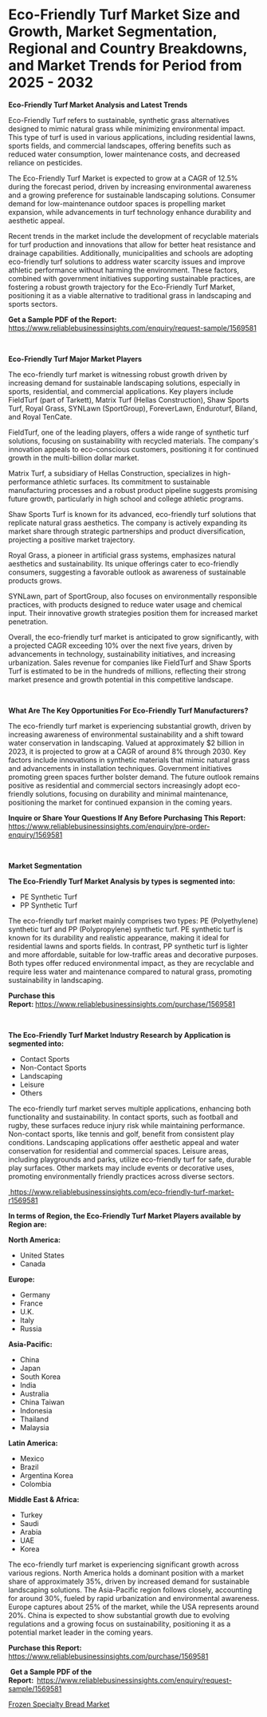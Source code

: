 <p><h1>Eco-Friendly Turf Market Size and Growth, Market Segmentation, Regional and Country Breakdowns, and Market Trends for Period from 2025 -  2032</h1></p><p><strong>Eco-Friendly Turf Market Analysis and Latest Trends</strong></p>
<p><p>Eco-Friendly Turf refers to sustainable, synthetic grass alternatives designed to mimic natural grass while minimizing environmental impact. This type of turf is used in various applications, including residential lawns, sports fields, and commercial landscapes, offering benefits such as reduced water consumption, lower maintenance costs, and decreased reliance on pesticides. </p><p>The Eco-Friendly Turf Market is expected to grow at a CAGR of 12.5% during the forecast period, driven by increasing environmental awareness and a growing preference for sustainable landscaping solutions. Consumer demand for low-maintenance outdoor spaces is propelling market expansion, while advancements in turf technology enhance durability and aesthetic appeal. </p><p>Recent trends in the market include the development of recyclable materials for turf production and innovations that allow for better heat resistance and drainage capabilities. Additionally, municipalities and schools are adopting eco-friendly turf solutions to address water scarcity issues and improve athletic performance without harming the environment. These factors, combined with government initiatives supporting sustainable practices, are fostering a robust growth trajectory for the Eco-Friendly Turf Market, positioning it as a viable alternative to traditional grass in landscaping and sports sectors.</p></p>
<p><strong>Get a Sample PDF of the Report:&nbsp;</strong> <a href="https://www.reliablebusinessinsights.com/enquiry/request-sample/1569581?utm_campaign=3319&utm_medium=2&utm_source=Github&utm_content=ia&utm_term=25032025&utm_id=eco-friendly-turf">https://www.reliablebusinessinsights.com/enquiry/request-sample/1569581</a></p>
<p>&nbsp;</p>
<p><strong>Eco-Friendly Turf Major Market Players</strong></p>
<p><p>The eco-friendly turf market is witnessing robust growth driven by increasing demand for sustainable landscaping solutions, especially in sports, residential, and commercial applications. Key players include FieldTurf (part of Tarkett), Matrix Turf (Hellas Construction), Shaw Sports Turf, Royal Grass, SYNLawn (SportGroup), ForeverLawn, Enduroturf, Biland, and Royal TenCate.</p><p>FieldTurf, one of the leading players, offers a wide range of synthetic turf solutions, focusing on sustainability with recycled materials. The company's innovation appeals to eco-conscious customers, positioning it for continued growth in the multi-billion dollar market.</p><p>Matrix Turf, a subsidiary of Hellas Construction, specializes in high-performance athletic surfaces. Its commitment to sustainable manufacturing processes and a robust product pipeline suggests promising future growth, particularly in high school and college athletic programs.</p><p>Shaw Sports Turf is known for its advanced, eco-friendly turf solutions that replicate natural grass aesthetics. The company is actively expanding its market share through strategic partnerships and product diversification, projecting a positive market trajectory.</p><p>Royal Grass, a pioneer in artificial grass systems, emphasizes natural aesthetics and sustainability. Its unique offerings cater to eco-friendly consumers, suggesting a favorable outlook as awareness of sustainable products grows.</p><p>SYNLawn, part of SportGroup, also focuses on environmentally responsible practices, with products designed to reduce water usage and chemical input. Their innovative growth strategies position them for increased market penetration.</p><p>Overall, the eco-friendly turf market is anticipated to grow significantly, with a projected CAGR exceeding 10% over the next five years, driven by advancements in technology, sustainability initiatives, and increasing urbanization. Sales revenue for companies like FieldTurf and Shaw Sports Turf is estimated to be in the hundreds of millions, reflecting their strong market presence and growth potential in this competitive landscape.</p></p>
<p>&nbsp;</p>
<p><strong>What Are The Key Opportunities For Eco-Friendly Turf Manufacturers?</strong></p>
<p><p>The eco-friendly turf market is experiencing substantial growth, driven by increasing awareness of environmental sustainability and a shift toward water conservation in landscaping. Valued at approximately $2 billion in 2023, it is projected to grow at a CAGR of around 8% through 2030. Key factors include innovations in synthetic materials that mimic natural grass and advancements in installation techniques. Government initiatives promoting green spaces further bolster demand. The future outlook remains positive as residential and commercial sectors increasingly adopt eco-friendly solutions, focusing on durability and minimal maintenance, positioning the market for continued expansion in the coming years.</p></p>
<p><strong>Inquire or Share Your Questions If Any Before Purchasing This Report:</strong> <a href="https://www.reliablebusinessinsights.com/enquiry/pre-order-enquiry/1569581?utm_campaign=3319&utm_medium=2&utm_source=Github&utm_content=ia&utm_term=25032025&utm_id=eco-friendly-turf">https://www.reliablebusinessinsights.com/enquiry/pre-order-enquiry/1569581</a></p>
<p>&nbsp;</p>
<p><strong>Market Segmentation</strong></p>
<p><strong>The Eco-Friendly Turf Market Analysis by types is segmented into:</strong></p>
<p><ul><li>PE Synthetic Turf</li><li>PP Synthetic Turf</li></ul></p>
<p><p>The eco-friendly turf market mainly comprises two types: PE (Polyethylene) synthetic turf and PP (Polypropylene) synthetic turf. PE synthetic turf is known for its durability and realistic appearance, making it ideal for residential lawns and sports fields. In contrast, PP synthetic turf is lighter and more affordable, suitable for low-traffic areas and decorative purposes. Both types offer reduced environmental impact, as they are recyclable and require less water and maintenance compared to natural grass, promoting sustainability in landscaping.</p></p>
<p><strong>Purchase this Report:&nbsp;</strong><a href="https://www.reliablebusinessinsights.com/purchase/1569581?utm_campaign=3319&utm_medium=2&utm_source=Github&utm_content=ia&utm_term=25032025&utm_id=eco-friendly-turf">https://www.reliablebusinessinsights.com/purchase/1569581</a></p>
<p>&nbsp;</p>
<p><strong>The Eco-Friendly Turf Market Industry Research by Application is segmented into:</strong></p>
<p><ul><li>Contact Sports</li><li>Non-Contact Sports</li><li>Landscaping</li><li>Leisure</li><li>Others</li></ul></p>
<p><p>The eco-friendly turf market serves multiple applications, enhancing both functionality and sustainability. In contact sports, such as football and rugby, these surfaces reduce injury risk while maintaining performance. Non-contact sports, like tennis and golf, benefit from consistent play conditions. Landscaping applications offer aesthetic appeal and water conservation for residential and commercial spaces. Leisure areas, including playgrounds and parks, utilize eco-friendly turf for safe, durable play surfaces. Other markets may include events or decorative uses, promoting environmentally friendly practices across diverse sectors.</p></p>
<p><a href="https://www.reliablebusinessinsights.com/eco-friendly-turf-market-r1569581?utm_campaign=3319&utm_medium=2&utm_source=Github&utm_content=ia&utm_term=25032025&utm_id=eco-friendly-turf">&nbsp;https://www.reliablebusinessinsights.com/eco-friendly-turf-market-r1569581</a></p>
<p><strong>In terms of Region, the Eco-Friendly Turf Market Players available by Region are:</strong></p>
<p>
    <p> <strong> North America: </strong>
        <ul>
            <li>United States</li>
            <li>Canada</li>
        </ul>
        </p> 
    <p> <strong> Europe: </strong>
        <ul>
            <li>Germany</li>
            <li>France</li>
            <li>U.K.</li>
            <li>Italy</li>
            <li>Russia</li>
        </ul>
        </p> 
    <p> <strong> Asia-Pacific: </strong>
        <ul>
            <li>China</li>
            <li>Japan</li>
            <li>South Korea</li>
            <li>India</li>
            <li>Australia</li>
            <li>China Taiwan</li>
            <li>Indonesia</li>
            <li>Thailand</li>
            <li>Malaysia</li>
        </ul>
        </p> 
    <p> <strong> Latin America: </strong>
        <ul>
            <li>Mexico</li>
            <li>Brazil</li>
            <li>Argentina Korea</li>
            <li>Colombia</li>
        </ul>
        </p> 
    <p> <strong> Middle East & Africa: </strong>
        <ul>
            <li>Turkey</li>
            <li>Saudi</li>
            <li>Arabia</li>
            <li>UAE</li>
            <li>Korea</li>
        </ul>
    </p>
    </p>
<p><p>The eco-friendly turf market is experiencing significant growth across various regions. North America holds a dominant position with a market share of approximately 35%, driven by increased demand for sustainable landscaping solutions. The Asia-Pacific region follows closely, accounting for around 30%, fueled by rapid urbanization and environmental awareness. Europe captures about 25% of the market, while the USA represents around 20%. China is expected to show substantial growth due to evolving regulations and a growing focus on sustainability, positioning it as a potential market leader in the coming years.</p></p>
<p><strong>Purchase this Report: </strong><a href="https://www.reliablebusinessinsights.com/purchase/1569581?utm_campaign=3319&utm_medium=2&utm_source=Github&utm_content=ia&utm_term=25032025&utm_id=eco-friendly-turf">https://www.reliablebusinessinsights.com/purchase/1569581</a></p>
<p>&nbsp;<strong>Get a Sample PDF of the Report:&nbsp;&nbsp;</strong><a href="https://www.reliablebusinessinsights.com/enquiry/request-sample/1569581?utm_campaign=3319&utm_medium=2&utm_source=Github&utm_content=ia&utm_term=25032025&utm_id=eco-friendly-turf">https://www.reliablebusinessinsights.com/enquiry/request-sample/1569581</a></p>
<p><strong></strong></p>
<p><p><a href="https://github.com/kaddahblejc/Market-Research-Report-List-1/blob/main/frozen-specialty-bread-market.md?utm_campaign=3319&utm_medium=2&utm_source=Github&utm_content=ia&utm_term=25032025&utm_id=eco-friendly-turf">Frozen Specialty Bread Market</a></p></p>